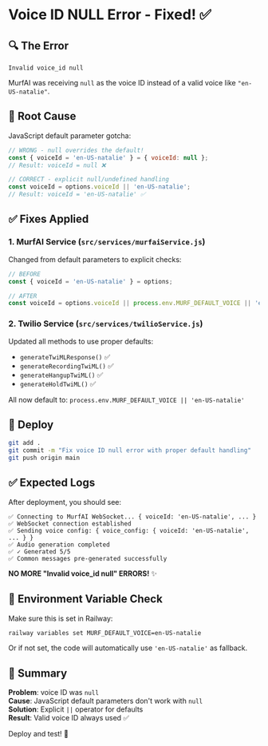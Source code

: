 # Voice ID NULL Error - Fixed! ✅

## 🔍 The Error

```
Invalid voice_id null
```

MurfAI was receiving `null` as the voice ID instead of a valid voice like `"en-US-natalie"`.

## 🐛 Root Cause

JavaScript default parameter gotcha:

```javascript
// WRONG - null overrides the default!
const { voiceId = 'en-US-natalie' } = { voiceId: null };
// Result: voiceId = null ❌

// CORRECT - explicit null/undefined handling
const voiceId = options.voiceId || 'en-US-natalie';
// Result: voiceId = 'en-US-natalie' ✅
```

## ✅ Fixes Applied

### 1. **MurfAI Service** (`src/services/murfaiService.js`)
Changed from default parameters to explicit checks:
```javascript
// BEFORE
const { voiceId = 'en-US-natalie' } = options;

// AFTER
const voiceId = options.voiceId || process.env.MURF_DEFAULT_VOICE || 'en-US-natalie';
```

### 2. **Twilio Service** (`src/services/twilioService.js`)
Updated all methods to use proper defaults:
- `generateTwiMLResponse()` ✅
- `generateRecordingTwiML()` ✅
- `generateHangupTwiML()` ✅
- `generateHoldTwiML()` ✅

All now default to: `process.env.MURF_DEFAULT_VOICE || 'en-US-natalie'`

## 🚀 Deploy

```bash
git add .
git commit -m "Fix voice ID null error with proper default handling"
git push origin main
```

## ✅ Expected Logs

After deployment, you should see:
```
✅ Connecting to MurfAI WebSocket... { voiceId: 'en-US-natalie', ... }
✅ WebSocket connection established
✅ Sending voice config: { voice_config: { voiceId: 'en-US-natalie', ... } }
✅ Audio generation completed
✅ ✓ Generated 5/5
✅ Common messages pre-generated successfully
```

**NO MORE "Invalid voice_id null" ERRORS!** ✨

## 🔐 Environment Variable Check

Make sure this is set in Railway:
```bash
railway variables set MURF_DEFAULT_VOICE=en-US-natalie
```

Or if not set, the code will automatically use `'en-US-natalie'` as fallback.

## 🎯 Summary

**Problem**: voice ID was `null`  
**Cause**: JavaScript default parameters don't work with `null`  
**Solution**: Explicit `||` operator for defaults  
**Result**: Valid voice ID always used ✅  

Deploy and test! 🚀

